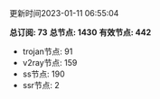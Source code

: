 更新时间2023-01-11 06:55:04

**总订阅: 73**
**总节点: 1430**
**有效节点: 442**
- trojan节点: 91
- v2ray节点: 159
- ss节点: 190
- ssr节点: 2
